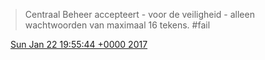 > Centraal Beheer accepteert \- voor de veiligheid \- alleen wachtwoorden van maximaal 16 tekens\. \#fail

<img src="../../media/tweet.ico" width="12" /> [Sun Jan 22 19:55:44 +0000 2017](https://twitter.com/DromerDenker/status/823257863741181953)